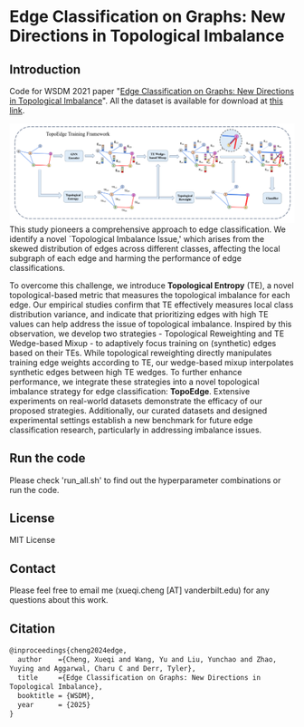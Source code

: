# Edge Classification on Graphs: New Directions in Topological Imbalance

## Introduction
Code for WSDM 2021 paper "[Edge Classification on Graphs: New Directions in Topological Imbalance](https://arxiv.org/abs/2406.11685)". All the dataset is available for download at [this link](https://drive.google.com/drive/folders/18FEYhYIbsuh932zpRcRNFpPCSesQ2LpK?usp=drive_link).


![Overview Figure](plot/framework.png)
This study pioneers a comprehensive approach to edge classification. We identify a novel `Topological Imbalance Issue,' which arises from the skewed distribution of edges across different classes, affecting the local subgraph of each edge and harming the performance of edge classifications.

To overcome this challenge, we introduce **Topological Entropy** (TE), a novel topological-based metric that measures the topological imbalance for each edge. Our empirical studies confirm that TE effectively measures local class distribution variance, and indicate that prioritizing edges with high TE values can help address the issue of topological imbalance. Inspired by this observation, we develop two strategies - Topological Reweighting and TE Wedge-based Mixup - to adaptively focus training on (synthetic) edges based on their TEs. While topological reweighting directly manipulates training edge weights according to TE, our wedge-based mixup interpolates synthetic edges between high TE wedges. To further enhance performance, we integrate these strategies into a novel topological imbalance strategy for edge classification: **TopoEdge**. Extensive experiments on real-world datasets demonstrate the efficacy of our proposed strategies. Additionally, our curated datasets and designed experimental settings establish a new benchmark for future edge classification research, particularly in addressing imbalance issues.

## Run the code
Please check 'run_all.sh' to find out the hyperparameter combinations or run the code.

## License
MIT License

## Contact 
Please feel free to email me (xueqi.cheng [AT] vanderbilt.edu) for any questions about this work.

## Citation
```
@inproceedings{cheng2024edge,
  author    ={Cheng, Xueqi and Wang, Yu and Liu, Yunchao and Zhao, Yuying and Aggarwal, Charu C and Derr, Tyler},
  title     ={Edge Classification on Graphs: New Directions in Topological Imbalance},
  booktitle = {WSDM},
  year      = {2025}
}
```